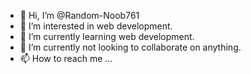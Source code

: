 - 👋 Hi, I’m @Random-Noob761
- 👀 I’m interested in web development.
- 🌱 I’m currently learning web development.
- 💞️ I’m currently not looking to collaborate on anything.
- 📫 How to reach me ...

<!---
Random-Noob761/Random-Noob761 is a ✨ special ✨ repository because its `README.md` (this file) appears on your GitHub profile.
You can click the Preview link to take a look at your changes.
--->
